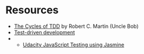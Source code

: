 # Resources

* [The Cycles of TDD](http://blog.cleancoder.com/uncle-bob/2014/12/17/TheCyclesOfTDD.html) by Robert C. Martin (Uncle Bob)
* [Test-driven development](https://en.wikipedia.org/wiki/Test-driven_development)
* * [Udacity JavaScript Testing using Jasmine](https://www.udacity.com/course/javascript-testing--ud549)
